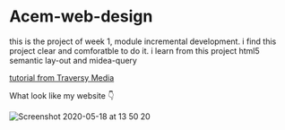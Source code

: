 # Acem-web-design

this is the project of week 1, module incremental development.
i find this project clear and comforatble to do it.
i learn from this project html5 semantic lay-out and midea-query

[tutorial from Traversy Media](https://www.youtube.com/watch?v=Wm6CUkswsNw)

What look like my website :point_down:

![Screenshot 2020-05-18 at 13 50 20](https://user-images.githubusercontent.com/59234162/82209993-88af4080-990e-11ea-9a8b-2585ed8db39d.png)


